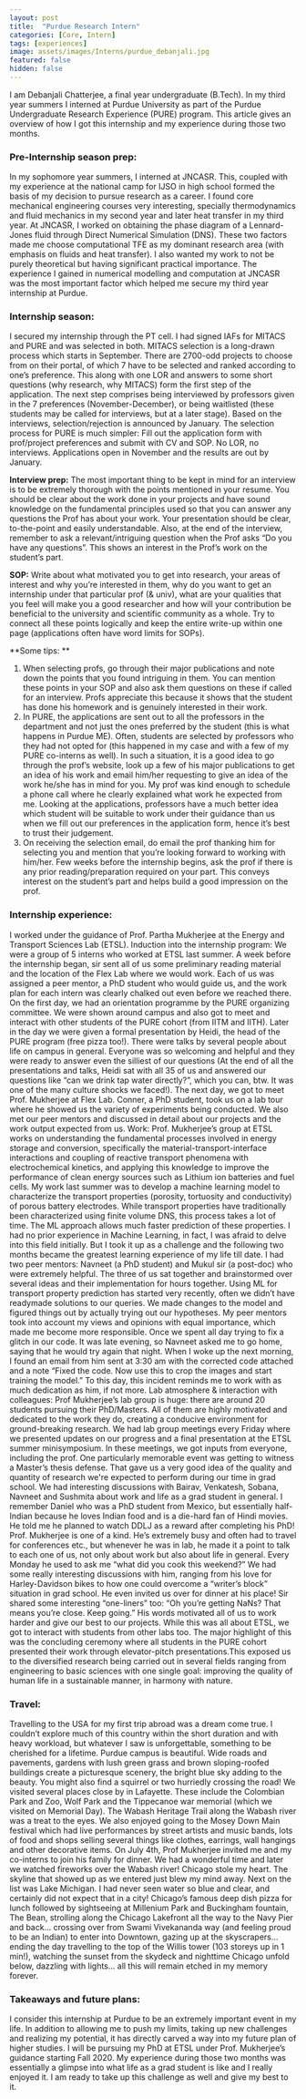 ```yaml
---
layout: post
title:  "Purdue Research Intern"
categories: [Core, Intern]
tags: [experiences]
image: assets/images/Interns/purdue_debanjali.jpg
featured: false
hidden: false
---
```


I am Debanjali Chatterjee, a final year undergraduate (B.Tech). In my third year summers I interned at Purdue University as part of the Purdue Undergraduate Research Experience (PURE) program. This article gives an overview of how I got this internship and my experience during those two months. 

### Pre-Internship season prep: 
In my sophomore year summers, I interned at JNCASR. This, coupled with my experience at the national camp for IJSO in high school formed the basis of my decision to pursue research as a career. I found core mechanical engineering courses very interesting, specially thermodynamics and fluid mechanics in my second year and later heat transfer in my third year. At JNCASR, I worked on obtaining the phase diagram of a Lennard-Jones fluid through Direct Numerical Simulation (DNS). These two factors made me choose computational TFE as my dominant research area (with emphasis on fluids and heat transfer). I also wanted my work to not be purely theoretical but having significant practical importance. The experience I gained in numerical modelling and computation at JNCASR was the most important factor which helped me secure my third year internship at Purdue.

### Internship season: 
I secured my internship through the PT cell. I had signed IAFs for MITACS and PURE and was selected in both. 
MITACS selection is a long-drawn process which starts in September. There are 2700-odd projects to choose from on their portal, of which 7 have to be selected and ranked according to one’s preference. This along with one LOR and answers to some short questions (why research, why MITACS) form the first step of the application. The next step comprises being interviewed by professors given in the 7 preferences (November-December), or being waitlisted (these students may be called for interviews, but at a later stage). Based on the interviews, selection/rejection is announced by January. The selection process for PURE is much simpler: Fill out the application form with prof/project preferences and submit with CV and SOP. No LOR, no interviews. Applications open in November and the results are out by January. 

**Interview prep:** The most important thing to be kept in mind for an interview is to be extremely thorough with the points mentioned in your resume. You should be clear about the work done in your projects and have sound knowledge on the fundamental principles used so that you can answer any questions the Prof has about your work. Your presentation should be clear, to-the-point and easily understandable. Also, at the end of the interview, remember to ask a relevant/intriguing question when the Prof asks “Do you have any questions”. This shows an interest in the Prof’s work on the student’s part. 

**SOP:** Write about what motivated you to get into research, your areas of interest and why you’re interested in them, why do you want to get an internship under that particular prof (& univ), what are your qualities that you feel will make you a good researcher and how will your contribution be beneficial to the university and scientific community as a whole. Try to connect all these points logically and keep the entire write-up within one page (applications often have word limits for SOPs).

**Some tips: **
1. When selecting profs, go through their major publications and note down the points that you found intriguing in them. You can mention these points in your SOP and also ask them questions on these if called for an interview. Profs appreciate this because it shows that the student has done his homework and is genuinely interested in their work. 
2. In PURE, the applications are sent out to all the professors in the department and not just the ones preferred by the student (this is what happens in Purdue ME). Often, students are selected by professors who they had not opted for (this happened in my case and with a few of my PURE co-interns as well). In such a situation, it is a good idea to go through the prof’s website, look up a few of his major publications to get an idea of his work and email him/her requesting to give an idea of the work he/she has in mind for you. My prof was kind enough to schedule a phone call where he clearly explained what work he expected from me. Looking at the applications, professors have a much better idea which student will be suitable to work under their guidance than us when we fill out our preferences in the application form, hence it’s best to trust their judgement. 
3. On receiving the selection email, do email the prof thanking him for selecting you and mention that you’re looking forward to working with him/her. Few weeks before the internship begins, ask the prof if there is any prior reading/preparation required on your part. This conveys interest on the student’s part and helps build a good impression on the prof. 

### Internship experience: 
I worked under the guidance of Prof. Partha Mukherjee at the Energy and Transport Sciences Lab (ETSL). 
Induction into the internship program: We were a group of 5 interns who worked at ETSL last summer. A week before the internship began, sir sent all of us some preliminary reading material and the location of the Flex Lab where we would work. Each of us was assigned a peer mentor, a PhD student who would guide us, and the work plan for each intern was clearly chalked out even before we reached there. 
On the first day, we had an orientation programme by the PURE organizing committee. We were shown around campus and also got to meet and interact with other students of the PURE cohort (from IITM and IITH). Later in the day we were given a formal presentation by Heidi, the head of the PURE program (free pizza too!). There were talks by several people about life on campus in general. Everyone was so welcoming and helpful and they were ready to answer even the silliest of our questions (At the end of all the presentations and talks, Heidi sat with all 35 of us and answered our questions like “can we drink tap water directly?”, which you can, btw. It was one of the many culture shocks we faced!). 
The next day, we got to meet Prof. Mukherjee at Flex Lab. Conner, a PhD student, took us on a lab tour where he showed us the variety of experiments being conducted. We also met our peer mentors and discussed in detail about our projects and the work output expected from us. 
Work: Prof. Mukherjee’s group at ETSL works on understanding the fundamental processes involved in energy storage and conversion, specifically the material-transport-interface interactions and coupling of reactive transport phenomena with electrochemical kinetics, and applying this knowledge to improve the performance of clean energy sources such as Lithium ion batteries and fuel cells. My work last summer was to develop a machine learning model to characterize the transport properties (porosity, tortuosity and conductivity) of porous battery electrodes. While transport properties have traditionally been characterized using finite volume DNS, this process takes a lot of time. The ML approach allows much faster prediction of these properties. 
I had no prior experience in Machine Learning, in fact, I was afraid to delve into this field initially. But I took it up as a challenge and the following two months became the greatest learning experience of my life till date. I had two peer mentors: Navneet (a PhD student) and Mukul sir (a post-doc) who were extremely helpful. The three of us sat together and brainstormed over several ideas and their implementation for hours together. Using ML for transport property prediction has started very recently, often we didn’t have readymade solutions to our queries. We made changes to the model and figured things out by actually trying out our hypotheses. My peer mentors took into account my views and opinions with equal importance, which made me become more responsible. Once we spent all day trying to fix a glitch in our code. It was late evening, so Navneet asked me to go home, saying that he would try again that night. When I woke up the next morning, I found an email from him sent at 3:30 am with the corrected code attached and a note “Fixed the code. Now use this to crop the images and start training the model.” To this day, this incident reminds me to work with as much dedication as him, if not more. 
Lab atmosphere & interaction with colleagues: Prof Mukherjee’s lab group is huge: there are around 20 students pursuing their PhD/Masters. All of them are highly motivated and dedicated to the work they do, creating a conducive environment for ground-breaking research. We had lab group meetings every Friday where we presented updates on our progress and a final presentation at the ETSL summer minisymposium. In these meetings, we got inputs from everyone, including the prof. One particularly memorable event was getting to witness a Master’s thesis defense. That gave us a very good idea of the quality and quantity of research we're expected to perform during our time in grad school. We had interesting discussions with Bairav, Venkatesh, Sobana, Navneet and Sushmita about work and life as a grad student in general. I remember Daniel who was a PhD student from Mexico, but essentially half-Indian because he loves Indian food and is a die-hard fan of Hindi movies. He told me he planned to watch DDLJ as a reward after completing his PhD! 
Prof. Mukherjee is one of a kind. He’s extremely busy and often had to travel for conferences etc., but whenever he was in lab, he made it a point to talk to each one of us, not only about work but also about life in general. Every Monday he used to ask me “what did you cook this weekend?” We had some really interesting discussions with him, ranging from his love for Harley-Davidson bikes to how one could overcome a “writer’s block” situation in grad school. He even invited us over for dinner at his place! Sir shared some interesting “one-liners” too: “Oh you’re getting NaNs? That means you’re close. Keep going.” His words motivated all of us to work harder and give our best to our projects. 
While this was all about ETSL, we got to interact with students from other labs too. The major highlight of this was the concluding ceremony where all students in the PURE cohort presented their work through elevator-pitch presentations.This exposed us to the diversified research being carried out in several fields ranging from engineering to basic sciences with one single goal: improving the quality of human life in a sustainable manner, in harmony with nature. 

### Travel: 
Travelling to the USA for my first trip abroad was a dream come true. I couldn’t explore much of this country within the short duration and with heavy workload, but whatever I saw is unforgettable, something to be cherished for a lifetime. Purdue campus is beautiful. Wide roads and pavements, gardens with lush green grass and brown sloping-roofed buildings create a picturesque scenery, the bright blue sky adding to the beauty. You might also find a squirrel or two hurriedly crossing the road! We visited several places close by in Lafayette. These include the Colombian Park and Zoo, Wolf Park and the Tippecanoe war memorial (which we visited on Memorial Day). The Wabash Heritage Trail along the Wabash river was a treat to the eyes. We also enjoyed going to the Mosey Down Main festival which had live performances by street artists and music bands, lots of food and shops selling several things like clothes, earrings, wall hangings and other decorative items. On July 4th, Prof Mukherjee invited me and my co-interns to join his family for dinner. We had a wonderful time and later we watched fireworks over the Wabash river! 
Chicago stole my heart. The skyline that showed up as we entered just blew my mind away. Next on the list was Lake Michigan. I had never seen water so blue and clear, and certainly did not expect that in a city! Chicago’s famous deep dish pizza for lunch followed by sightseeing at Millenium Park and Buckingham fountain, The Bean, strolling along the Chicago Lakefront all the way to the Navy Pier 
and back... crossing over from Swami Vivekananda way (and feeling proud to be an Indian) to enter into Downtown, gazing up at the skyscrapers... ending the day travelling to the top of the Willis tower (103 storeys up in 1 min!), watching the sunset from the skydeck and nighttime Chicago unfold below, dazzling with lights... all this will remain etched in my memory forever. 

### Takeaways and future plans: 
I consider this internship at Purdue to be an extremely important event in my life. In addition to allowing me to push my limits, taking up new challenges and realizing my potential, it has directly carved a way into my future plan of higher studies. I will be pursuing my PhD at ETSL under Prof. Mukherjee’s guidance starting Fall 2020. My experience during those two months was essentially a glimpse into what life as a grad student is like and I really enjoyed it. I am ready to take up this challenge as well and give my best to it. 
